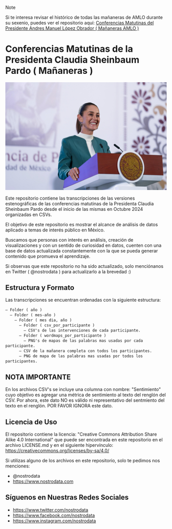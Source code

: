 > [!NOTE]
> Si te interesa revisar el histórico de todas las mañaneras de AMLO durante su sexenio, puedes ver el repositorio aquí: [Conferencias Matutinas del Presidente Andres Manuel López Obrador ( Mañaneras AMLO )](https://github.com/NOSTRODATA/conferencias_matutinas_amlo)

# Conferencias Matutinas de la Presidenta Claudia Sheinbaum Pardo ( Mañaneras )

![Foto de la Presidenta de Los Estados Unidos Mexicanos, Claudia Sheinbaum Pardo](foto_sheinbaum.jpeg)

Este repositorio contiene las transcripciones de las versiones estenográficas de las conferencias matutinas de la Presidenta Claudia Sheinbaum Pardo desde el inicio de las mismas en Octubre 2024 organizadas en CSVs.

El objetivo de este repositorio es mostrar el alcance de análisis de datos aplicado a temas de interés público en México. 

Buscamos que personas con interés en análisis, creación de visualizaciones y con un sentido de curiosidad en datos, cuenten con una base de datos actualizada constantemente con la que se pueda generar contenido que promueva el aprendizaje.

Si observas que este repositorio no ha sido actualizado, solo menciónanos en Twitter ( @nostrodata ) para actualizarlo a la brevedad :)

## Estructura y Formato
Las transcripciones se encuentran ordenadas con la siguiente estructura:
```
— Folder ( año )
  — Folder ( mes-año )
    — Folder ( mes dia, año )
      — Folder ( csv_por_participante )
        — CSV's de las intervenciones de cada participante.
      — Folder ( wordmaps_por_participante )
        — PNG's de mapas de las palabras mas usadas por cada participante.
      — CSV de la mañanera completa con todos los participantes.
      — PNG de mapa de las palabras mas usadas por todos los participantes.
```

## NOTA IMPORTANTE
En los archivos CSV's se incluye una columna con nombre: "Sentimiento" cuyo objetivo es agregar una métrica de sentimiento al texto del renglón del CSV. Por ahora, este dato NO es válido ni representativo del sentmiento del texto en el renglón. POR FAVOR IGNORA este dato.

## Licencia de Uso
El repositorio contiene la licencia: "Creative Commons Attribution Share Alike 4.0 International" que puede ser encontrada en este repositorio en el archivo LICENSE.md y en el siguiente hipervínculo: https://creativecommons.org/licenses/by-sa/4.0/

Si utilizas alguno de los archivos en este repositorio, solo te pedimos nos menciones: 

* @nostrodata 
* https://www.nostrodata.com

## Síguenos en Nuestras Redes Sociales
* https://www.twitter.com/nostrodata
* https://www.facebook.com/nostrodata
* https://www.instagram.com/nostrodata
